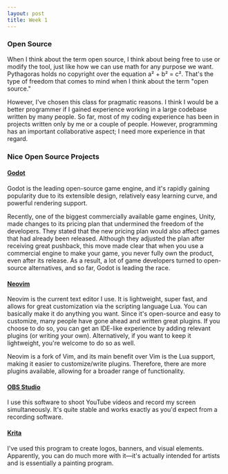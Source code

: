 ```yaml
---
layout: post
title: Week 1
---
```

### Open Source 
When I think about the term open source, I think about being free to use or modify the tool, just like how we can use math for any purpose we want. Pythagoras holds no copyright over the equation a² + b² = c². That's the type of freedom that comes to mind when I think about the term "open source."

However, I've chosen this class for pragmatic reasons. I think I would be a better programmer if I gained experience working in a large codebase written by many people. So far, most of my coding experience has been in projects written only by me or a couple of people. However, programming has an important collaborative aspect; I need more experience in that regard.  

### Nice Open Source Projects
#### [Godot](https://github.com/godotengine/godot)
Godot is the leading open-source game engine, and it's rapidly gaining popularity due to its extensible design, relatively easy learning curve, and powerful rendering support. 

<!--more-->

Recently, one of the biggest commercially available game engines, Unity, made changes to its pricing plan that undermined the freedom of the developers. They stated that the new pricing plan would also affect games that had already been released. Although they adjusted the plan after receiving great pushback, this move made clear that when you use a commercial engine to make your game, you never fully own the product, even after its release. As a result, a lot of game developers turned to open-source alternatives, and so far, Godot is leading the race.

#### [Neovim](https://github.com/neovim/neovim)
Neovim is the current text editor I use. It is lightweight, super fast, and allows for great customization via the scripting language Lua. You can basically make it do anything you want. Since it's open-source and easy to customize, many people have gone ahead and written great plugins. If you choose to do so, you can get an IDE-like experience by adding relevant plugins (or writing your own). Alternatively, if you want to keep it lightweight, you're welcome to do so as well. 

Neovim is a fork of Vim, and its main benefit over Vim is the Lua support, making it easier to customize/write plugins. Therefore, there are more plugins available, allowing for a broader range of functionality. 

#### [OBS Studio](https://github.com/obsproject/obs-studio)
I use this software to shoot YouTube videos and record my screen simultaneously. It's quite stable and works exactly as you'd expect from a recording software.

#### [Krita](https://github.com/KDE/krita)
I've used this program to create logos, banners, and visual elements. Apparently, you can do much more with it—it's actually intended for artists and is essentially a painting program.
